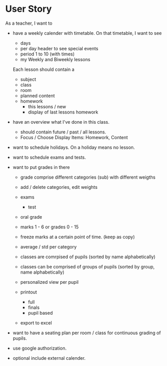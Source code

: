 # User Story

As a teacher, I want to 
- have a weekly calender with timetable.
  On that timetable, I want to see
    - days
    - per day header to see special events
    - period 1 to 10 (with times)
    - my Weekly and Biweekly lessons


    Each lesson should contain a
    - subject
    - class
    - room
    - planned content
    - homework 
        - this lessons / new
        - display of last lessons homework

- have an overview what I've done in this class.
   - should contain future / past / all lessons.
   - Focus / Choose Display Items: Homework, Content

- want to schedule holidays. On a holiday means no lesson.
- want to schedule exams and tests.
- want to put grades in there
    - grade comprise different categories (sub) with different weigths
    - add / delete categories, edit weights
    - exams
        - test
    - oral grade
    - marks 1 - 6 or grades 0 - 15
    - freeze marks at a certain point of time. 
        (keep as copy)

    - average / std per category 
    - classes are comrpised of pupils (sorted by name alphabetically)
    - classes can be comprised of groups of pupils (sorted by group, name alphabetically)

    - personalized view per pupil
    - printout
        - full
        - finals
        - pupil based
    - export to excel

- want to have a seating plan per room / class for continuous grading of pupils.

- use google authorization.
- optional include external calender.